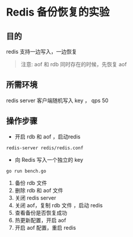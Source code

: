 Redis 备份恢复的实验
===

## 目的

redis 支持一边写入，一边恢复

> 注意: aof 和 rdb 同时存在的时候，先恢复 aof

## 所需环境

redis server
客户端随机写入 key ， qps 50

## 操作步骤

+ 开启 rdb 和 aof ，启动redis

```
redis-server redis/redis.conf
```

+ 向 Redis 写入一个独立的 key

```
go run bench.go
```

1. 备份 rdb 文件
1. 删除 rdb 和 aof 文件
1. 关闭 redis server
1. 关闭 aof，复制 rdb 文件 ，启动 redis
1. 查看备份是否恢复成功
1. 热更新配置，开启 aof
1. 开启 aof 配置，重启 redis